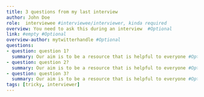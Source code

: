 ```yaml
---
title: 3 questions from my last interview
author: John Doe
role:  interviewee #interviewee/interviewer, kinda required
overview: You need to ask this during an interview  #Optional
link: #empty #Optional
overview-author: mytwitterhandle #Optional
questions:
- question: question 1?
  summary: Our aim is to be a resource that is helpful to everyone #Optional
- question: question 2?
  summary: Our aim is to be a resource that is helpful to everyone #Optional
- question: question 3?
  summary: Our aim is to be a resource that is helpful to everyone #Optional
tags: [tricky, interviewer]
---
```

